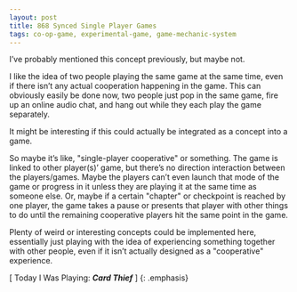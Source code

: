 ```yaml
---
layout: post
title: 868 Synced Single Player Games
tags: co-op-game, experimental-game, game-mechanic-system
---
```

I’ve probably mentioned this concept previously, but maybe not.

I like the idea of two people playing the same game at the same time, even if there isn’t any actual cooperation happening in the game.  This can obviously easily be done now, two people just pop in the same game, fire up an online audio chat, and hang out while they each play the game separately.

It might be interesting if this could actually be integrated as a concept into a game.

So maybe it’s like, "single-player cooperative" or something.  The game is linked to other player(s)’ game, but there’s no direction interaction between the players/games.  Maybe the players can’t even launch that mode of the game or progress in it unless they are playing it at the same time as someone else.  Or, maybe if a certain "chapter" or checkpoint is reached by one player, the game takes a pause or presents that player with other things to do until the remaining cooperative players hit the same point in the game.

Plenty of weird or interesting concepts could be implemented here, essentially just playing with the idea of experiencing something together with other people, even if it isn’t actually designed as a "cooperative" experience.

[ Today I Was Playing: ***Card Thief*** ]
{: .emphasis}